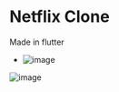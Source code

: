 # Netflix Clone

Made in flutter

- ![image](https://user-images.githubusercontent.com/54039581/130516558-489a0f12-a6ec-4d82-afaf-918f4e70a48e.png)

![image](https://user-images.githubusercontent.com/54039581/130516511-493257bf-e077-48ea-9566-3da05ac0237a.png)


